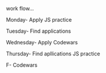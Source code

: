 work flow...

Monday-
Apply
JS practice

Tuesday-
Find applications

Wednesday-
Apply
Codewars

Thursday-
Find apllications
JS practice

F-
Codewars
